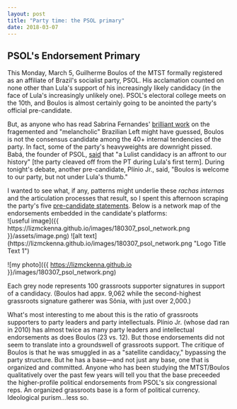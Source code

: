 ```yaml
---
layout: post
title: "Party time: the PSOL primary"
date: 2018-03-07
---
```


<h2> PSOL's Endorsement Primary </h2>

<p> This Monday, March 5, Guilherme Boulos of the MTST formally registered as an affiliate of Brazil's socialist party, PSOL. His acclamation counted on none other than Lula's support of his increasingly likely candidacy (in the face of Lula's increasingly unlikely one). PSOL's electoral college meets on the 10th, and Boulos is almost certainly going to be anointed the party's official pre-candidate.<p>

<p> But, as anyone who has read Sabrina Fernandes' <a href="http://www.ihu.unisinos.br/159-noticias/entrevistas/569025-a-fragmentacao-da-esquerda-a-crise-da-praxis-e-a-melancolia-entrevista-especial-com-sabrina-fernandes">brilliant work</a> on the fragemented and "melancholic" Brazilian Left might have guessed, Boulos is not the consensus candidate among the 40+ internal tendencies of the party. In fact, some of the party's heavyweights are downright pissed. Babá, the founder of PSOL, <a href="https://www.facebook.com/babapsol/">said</a> that "a Lulist candidacy is an affront to our history" [the party cleaved off from the PT during Lula's first term]. During tonight's debate, another pre-candidate, Plínio Jr., said, "Boulos is welcome to our party, but not under Lula's thumb."
 
<p> I wanted to see what, if any, patterns might underlie these <i>rachas internas</i> and the articulation processes that result, so I spent this afternoon scraping the party's five <a href="http://www.psol50.org.br/pre-candidaturas-a-presidencia/">pre-candidate statements</a>. Below is a network map of the endorsements embedded in the candidate's platforms:
<br>
 ![useful image]({{ https://lizmckenna.github.io/images/180307_psol_network.png }}/assets/image.png)
 ![alt text](https://lizmckenna.github.io/images/180307_psol_network.png "Logo Title Text 1")
 <br>
 
 ![my photo]({{ https://lizmckenna.github.io }}/images/180307_psol_network.png)
 
<p> Each grey node represents 100 grassroots supporter signatures in support of a candidacy. (Boulos had appx. 9,062 while the second-highest grassroots signature gatherer was Sônia, with just over 2,000.)<p> 
 
<p> What's most interesting to me about this is the ratio of grassroots supporters to party leaders and party intellectuals. Plínio Jr. (whose dad ran in 2010) has almost twice as many party leaders and intellectual endorsements as does Boulos (23 vs. 12). But those endorsements did not seem to translate into a groundswell of grassroots support. The critique of Boulos is that he was smuggled in as a "satellite candidacy," bypassing the party structure. But he has a base—and not just any base, one that is organized and committed. Anyone who has been studying the MTST/Boulos qualitatively over the past few years will tell you that the base preceeded the higher-profile political endorsements from PSOL's six congressional reps. An organized grassroots base is a form of political currency. Ideological purism...less so.<p>
